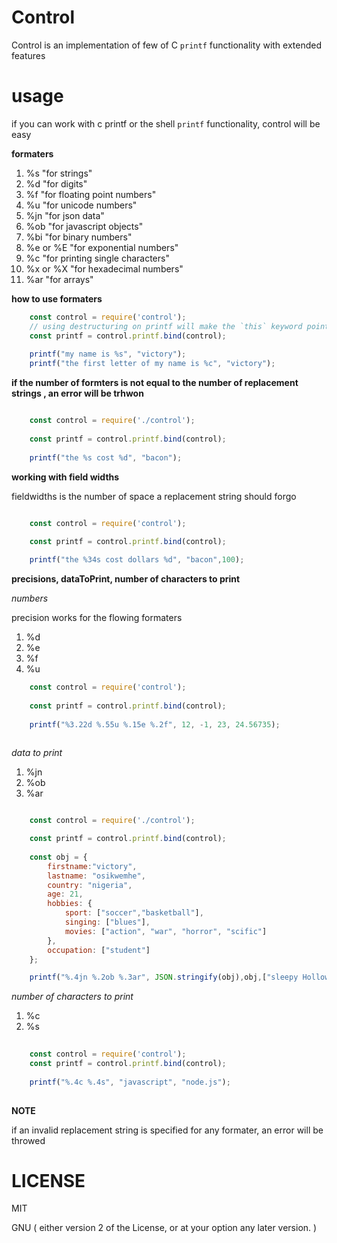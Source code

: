 # Control 

Control is an implementation of few of C `printf` functionality with extended features


# usage

if you can work with c printf or the shell `printf` functionality, control will be easy


**formaters**

1. %s  "for strings"
2. %d  "for digits"
3. %f  "for floating point numbers"
4. %u "for unicode numbers"
5. %jn "for json data"
6. %ob "for javascript objects"
7. %bi "for binary numbers"
9. %e or %E  "for exponential numbers"
10. %c "for printing single characters" 
11. %x or %X "for hexadecimal numbers"
12. %ar "for arrays"

**how to use formaters**

```javascript
    const control = require('control');
    // using destructuring on printf will make the `this` keyword points to undefined
    const printf = control.printf.bind(control);
    
    printf("my name is %s", "victory");
    printf("the first letter of my name is %c", "victory");

```

**if the number of formters is not equal to the number of replacement strings , an error will be trhwon**

```javascript

    const control = require('./control');
    
    const printf = control.printf.bind(control);
    
    printf("the %s cost %d", "bacon");

```

**working with field widths**

fieldwidths is the number of space a replacement string should forgo

```javascript

    const control = require('control');
    
    const printf = control.printf.bind(control);

    printf("the %34s cost dollars %d", "bacon",100);

```

**precisions, dataToPrint, number of characters to print**

*numbers*

precision works for the flowing formaters

1. %d
2. %e
3. %f
4. %u

```javascript
    const control = require('control');
    
    const printf = control.printf.bind(control);
    
    printf("%3.22d %.55u %.15e %.2f", 12, -1, 23, 24.56735);
    
```

*data to print*

1. %jn
2. %ob
3. %ar

```javascript

    const control = require('./control');

    const printf = control.printf.bind(control);
    
    const obj = {
        firstname:"victory",
        lastname: "osikwemhe",
        country: "nigeria",
        age: 21,
        hobbies: {
            sport: ["soccer","basketball"],
            singing: ["blues"],
            movies: ["action", "war", "horror", "scific"]
        },
        occupation: ["student"]
    };

    printf("%.4jn %.2ob %.3ar", JSON.stringify(obj),obj,["sleepy Hollow","The walking dead", "silicon valley", "vikings", "sense8"]);

```
*number of characters to print*

1. %c
2. %s

```javascript
    
    const control = require('control');
    const printf = control.printf.bind(control);
    
    printf("%.4c %.4s", "javascript", "node.js");
    
```


**NOTE**

if an invalid replacement string is specified for any formater, an error will be throwed

# LICENSE

MIT

GNU ( either version 2 of the License, or at your option any later version.  )
